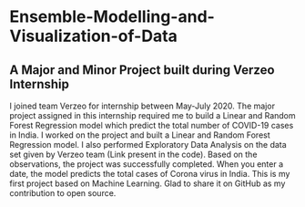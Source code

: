 # Ensemble-Modelling-and-Visualization-of-Data
## A Major and Minor Project built during Verzeo Internship
I joined team Verzeo for internship between May-July 2020. The major project assigned in this internship required me to build a Linear and Random Forest Regression model which predict the total number of COVID-19 cases in India. I worked on the project and built a Linear and Random Forest Regression model. I also performed Exploratory Data Analysis on the data set given by Verzeo team (Link present in the code). Based on the observations, the project was successfully completed. When you enter a date, the model predicts the total cases of Corona virus in India. This is my first project based on Machine Learning. Glad to share it on GitHub as my contribution to open source.